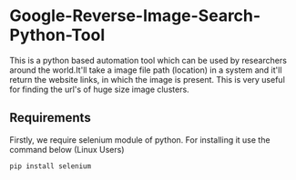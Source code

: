 # Google-Reverse-Image-Search-Python-Tool

This is a python based automation tool which can be used by researchers around the world.It'll take a image file path (location) in a system and it'll return the website links, in which the image is present.
This is very useful for finding the url's of huge size image clusters.

## Requirements
Firstly, we require selenium module of python. For installing it use the command below (Linux Users)
```
pip install selenium
```
